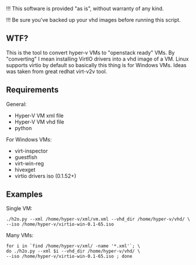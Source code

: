 !!! This software is provided "as is", without warranty of any kind.

!!! Be sure you've backed up your vhd images before running this script.

WTF?
----

This is the tool to convert hyper-v VMs to "openstack ready" VMs. By "converting" I mean installing VirtIO drivers into a vhd image of a VM. Linux supports virtio by default so basically this thing is for Windows VMs.
Ideas was taken from great redhat virt-v2v tool.

Requirements
------------
General:

* Hyper-V VM xml file
* Hyper-V VM vhd file
* python

For Windows VMs:

* virt-inspector
* guestfish
* virt-win-reg
* hivexget
* virtio drivers iso (0.1.52+)


Examples
--------
Single VM:
```
./h2o.py --xml /home/hyper-v/xml/vm.xml --vhd_dir /home/hyper-v/vhd/ \
--iso /home/hyper-v/virtio-win-0.1-65.iso
```


Many VMs:
```
for i in `find /home/hyper-v/xml/ -name '*.xml'`; \
do ./h2o.py --xml $i --vhd_dir /home/hyper-v/vhd/ \
--iso /home/hyper-v/virtio-win-0.1-65.iso ; done
```
